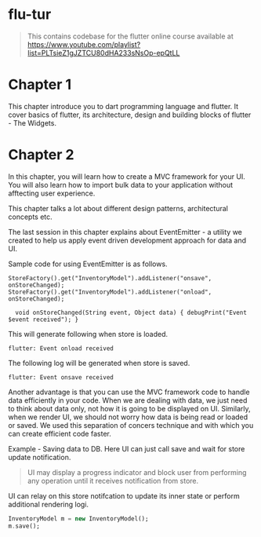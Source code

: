 # flu-tur
> This contains codebase for the flutter online course available at https://www.youtube.com/playlist?list=PLTsieZ1gJZTCU80dHA233sNsOp-epQtLL


# Chapter 1

This chapter introduce you to dart programming language and flutter. It cover basics of flutter, its architecture, design and building blocks of flutter - The Widgets.

# Chapter 2

In this chapter, you will learn how to create a MVC framework for your UI. You will also learn how to import bulk data to your application without afftecting user experience.

This chapter talks a lot about different design patterns, architectural concepts etc.

The last session in this chapter explains about EventEmitter - a utility we created to help us apply event driven development approach for data and UI.

Sample code for using EventEmitter is as follows.

`
StoreFactory().get("InventoryModel").addListener("onsave", onStoreChanged);
StoreFactory().get("InventoryModel").addListener("onload", onStoreChanged);
`

`  void onStoreChanged(String event, Object data) {
    debugPrint("Event $event received");
  }`

This will generate following when store is loaded.

    flutter: Event onload received

The following log will be generated when store is saved.

    flutter: Event onsave received

Another advantage is that you can use the MVC framework code to handle data efficiently in your code. When we are dealing with data, we just need to think about data only, not how it is going to be displayed on UI. Similarly, when we render UI, we should not worry how data is being read or loaded or saved. We used this separation of concers technique and with which you can create efficient code faster.

Example - Saving data to DB. Here UI can just call save and wait for store update notification. 

>UI may display a progress indicator and block user from performing any operation until it receives notification from store.

UI can relay on this store notifcation to update its inner state or perform additional rendering logi.


```Dart
InventoryModel m = new InventoryModel();
m.save();
```

